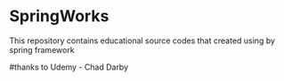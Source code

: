 # SpringWorks
This repository contains educational source codes that created using by spring framework

#thanks to
Udemy - Chad Darby
